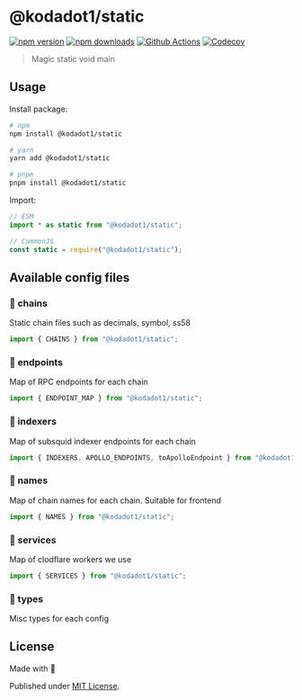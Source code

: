# @kodadot1/static

[![npm version][npm-version-src]][npm-version-href]
[![npm downloads][npm-downloads-src]][npm-downloads-href]
[![Github Actions][github-actions-src]][github-actions-href]
[![Codecov][codecov-src]][codecov-href]

> Magic static void main

## Usage

Install package:

```sh
# npm
npm install @kodadot1/static

# yarn
yarn add @kodadot1/static

# pnpm
pnpm install @kodadot1/static
```

Import:

```js
// ESM
import * as static from "@kodadot1/static";

// CommonJS
const static = require("@kodadot1/static");
```

## Available config files

### 🔧 chains

Static chain files such as decimals, symbol, ss58

```js
import { CHAINS } from "@kodadot1/static";
```

### 🔧 endpoints

Map of RPC endpoints for each chain

```js
import { ENDPOINT_MAP } from "@kodadot1/static";
```

### 🔧 indexers

Map of subsquid indexer endpoints for each chain

```js
import { INDEXERS, APOLLO_ENDPOINTS, toApolloEndpoint } from "@kodadot1/static";
```

### 🔧 names

Map of chain names for each chain. Suitable for frontend

```js
import { NAMES } from "@kodadot1/static";
```

### 🔧 services

Map of clodflare workers we use

```js
import { SERVICES } from "@kodadot1/static";
```

### 🔧 types

Misc types for each config

## License

Made with 💛

Published under [MIT License](./LICENSE).

<!-- Badges -->

[npm-version-src]: https://img.shields.io/npm/v/@kodadot1/static?style=flat-square
[npm-version-href]: https://npmjs.com/package/@kodadot1/static
[npm-downloads-src]: https://img.shields.io/npm/dm/@kodadot1/static?style=flat-square
[npm-downloads-href]: https://npmjs.com/package/@kodadot1/static
[github-actions-src]: https://img.shields.io/github/actions/workflow/status/@kodadot1/static/ci.yml?branch=main&style=flat-square
[github-actions-href]: https://github.com/@kodadot1/static/actions?query=workflow%3Aci
[codecov-src]: https://img.shields.io/codecov/c/gh/@kodadot1/static/main?style=flat-square
[codecov-href]: https://codecov.io/gh/@kodadot1/static
